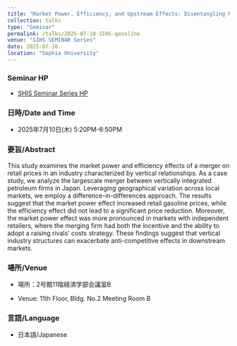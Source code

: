 ```yaml
---
title: "Market Power, Efficiency, and Upstream Effects: Disentangling Multiple Merger Effects on Retail Gasoline Price"
collection: talks
type: "Seminar"
permalink: /talks/2025-07-10-SIHS-gasoline
venue: "SIHS SEMINAR Series"
date: 2025-07-10
location: "Sophia University"
---
```




### Seminar HP

- [SHIS Seminar Series HP](https://sites.google.com/view/sihs-seminar)



### 日時/Date and Time

- 2025年7月10日(木)  5:20PM-6:50PM



### 要旨/Abstract

This study examines the market power and efficiency effects of a merger on retail prices in an industry characterized by vertical relationships. As a case study, we analyze the largescale merger between vertically integrated petroleum firms in Japan. Leveraging geographical variation across local markets, we employ a difference-in-differences approach. The results suggest that the market power effect increased retail gasoline prices, while the efficiency effect did not lead to a significant price reduction. Moreover, the market power effect was more pronounced in markets with independent retailers, where the merging firm had both the incentive and the ability to adopt a raising rivals’ costs strategy. These findings suggest that vertical industry structures can exacerbate anti-competitive effects in downstream markets. 



### 場所/Venue

- 場所：2号館11階経済学部会議室B 

- Venue: 11th Floor, Bldg. No.2 Meeting Room B



### 言語/Language

- 日本語/Japanese